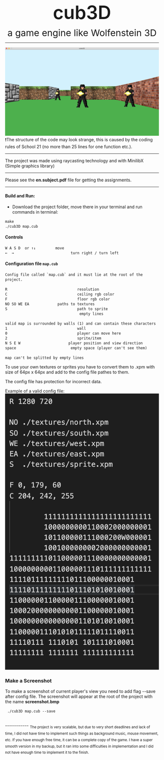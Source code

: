 <p style="text-align: center; font-size: 60px; margin-bottom: 0; font-weight: 600;">cub3D</p>
<p style="text-align: center; font-size: 30px; line-height: 0.1">a game engine like Wolfenstein 3D</p>

------------
<img src="screenshot.png" alt="screenshot"/>
❗The structure of the code may look strange, this is caused by the coding rules of School 21 (no more than 25 lines for one function etc.).

------------

The project was made using raycasting technology and with MinilibX (Simple graphics library)

------------
Please see the **en.subject.pdf** file for getting the assignments.

------------
#### Build and Run:

- Download the project folder, move there in your terminal and run commands in terminal:

```
make
./cub3D map.cub

```
#### Controls
```
W A S D  or ↑↓         move
←  →                          turn right / turn left
```
#### Configuration file `map.cub`
```
Config file called `map.cub` and it must lie at the root of the project.

R                                resolution
C                                ceiling rgb color
F                                floor rgb color
NO SO WE EA             paths to textures
S                                path to sprite
                                  empty lines

valid map is surrounded by walls (1) and can contain these characters
1                                wall
0                                player can move here
2                                sprite/item
N S E W                      player position and view direction
space                         empty space (player can't see them)

map can't be splitted by empty lines
```
To use your own textures or sprites you have to convert them to .xpm with size of 64px x 64px and add to the config file pathes to them.

The config file has protection for incorrect data.

Example of a valid config file:
<img src="conf.png" alt="valid configuration file"/>

### Make a Screenshot
To make a screenshot of current player's view you need to add flag --save after config file. The screenshot will appear at the root of the project with the name **screenshot.bmp**
```
 ./cub3D map.cub --save

```
 <br/>
------------
<sub>The project is very scalable, but due to very short deadlines and lack of time, I did not have time to implement such things as background music, mouse movement, etc. If you have enough free time, it can be a complete copy of the game.
I have a super smooth version in my backup, but it ran into some difficulties in implementation and I did not have enough time to implement it to the finish.</sup>
